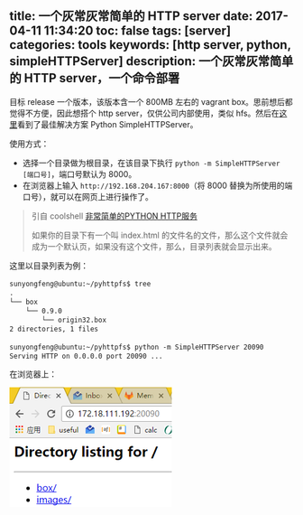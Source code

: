 title: 一个灰常灰常简单的 HTTP server
date: 2017-04-11 11:34:20
toc: false
tags: [server]
categories: tools
keywords: [http server, python, simpleHTTPServer]
description: 一个灰常灰常简单的 HTTP server，一个命令部署
---

目标 release 一个版本，该版本含一个 800MB 左右的 vagrant box。思前想后都觉得不方便，因此想搭个 http server，仅供公司内部使用，类似 hfs。然后在[这里](https://superuser.com/questions/43618/which-lightweight-http-or-ftp-server-is-good-for-simple-file-transfer)看到了最佳解决方案 Python SimpleHTTPServer。

使用方式：

* 选择一个目录做为根目录，在该目录下执行 `python -m SimpleHTTPServer [端口号]`，端口号默认为 8000。
* 在浏览器上输入 `http://192.168.204.167:8000`（将 8000 替换为所使用的端口号），就可以在网页上进行操作了。

> 引自 coolshell [非常简单的PYTHON HTTP服务](http://coolshell.cn/articles/1480.html)
>
> 如果你的目录下有一个叫 index.html 的文件名的文件，那么这个文件就会成为一个默认页，如果没有这个文件，那么，目录列表就会显示出来。

这里以目录列表为例：

```
sunyongfeng@ubuntu:~/pyhttpfs$ tree
.
└── box
    └── 0.9.0
        └── origin32.box
2 directories, 1 files

sunyongfeng@ubuntu:~/pyhttpfs$ python -m SimpleHTTPServer 20090
Serving HTTP on 0.0.0.0 port 20090 ...
```

在浏览器上：

![SimpleHTTPServer](/images/tools/SimpleHTTPServer.png)
